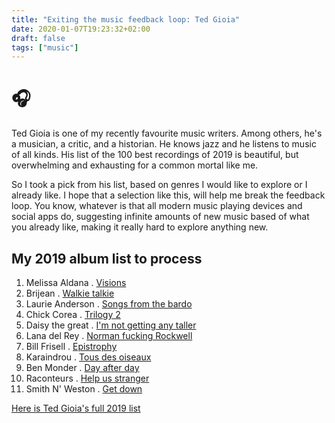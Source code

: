 ```yaml
---
title: "Exiting the music feedback loop: Ted Gioia"
date: 2020-01-07T19:23:32+02:00
draft: false
tags: ["music"]
---
```


# 🎧

Ted Gioia is one of my recently favourite music writers. Among others, he's a musician, a critic, and a historian. He knows jazz and he listens to music of all kinds. His list of the 100 best recordings of 2019 is beautiful, but overwhelming and exhausting for a common mortal like me.

So I took a pick from his list, based on genres I would like to explore or I already like. I hope that a selection like this, will help me break the feedback loop.
You know, whatever is that all modern music playing devices and social apps do, suggesting infinite amounts of new music based of what you already like, making it really hard to explore anything new.


## My 2019 album list to process
1. Melissa Aldana . [Visions](https://open.spotify.com/album/45N8Zp7EOedouTuWNtCthx)
2. Brijean . [Walkie talkie](https://open.spotify.com/album/5zubM5va8krTw085dt9x5e?highlight=spotify:track:5i5ZzFIEZKPgeeJTIABqmh)
3. Laurie Anderson . [Songs from the bardo](https://open.spotify.com/album/08D0Jby6PtRWX9io6dQamA)
4. Chick Corea . [Trilogy 2](https://open.spotify.com/album/1CBNepTAgIWf8j2m4oifPB)
5. Daisy the great . [I'm not getting any taller](https://open.spotify.com/album/5YYH9JWCs81jwNbw9OZga8)
6. Lana del Rey . [Norman fucking Rockwell](https://open.spotify.com/album/5XpEKORZ4y6OrCZSKsi46A)
7. Bill Frisell . [Epistrophy](https://open.spotify.com/album/1kJwQWGZsyHGCDfa85LZZg)
8. Karaindrou . [Tous des oiseaux](https://open.spotify.com/album/7HdMpIuRUUhA19xUWRjHmd)
9. Ben Monder . [Day after day](https://open.spotify.com/album/7gVI41anCVBxy6VOp6FLA3)
10. Raconteurs . [Help us stranger](https://open.spotify.com/album/7hUXTSJ66iobSF352n2GT8)
11. Smith N' Weston . [Get down](https://open.spotify.com/album/3j6egJ97O4vyHWhG7DwqoL)

[Here is Ted Gioia's full 2019 list](http://tedgioia.com/bestalbumsof2019.html)
